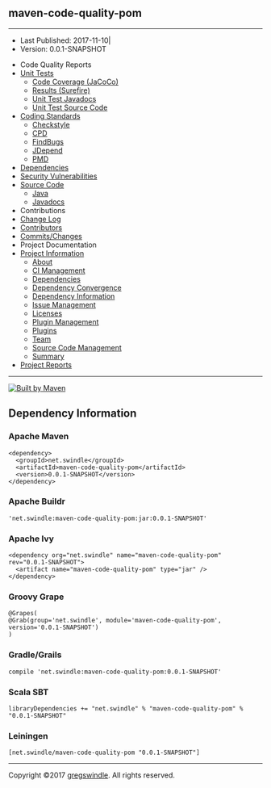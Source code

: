 ## maven-code-quality-pom

-----

  - Last Published: 2017-11-10|
  - Version: 0.0.1-SNAPSHOT

<!-- end list -->

  - Code Quality Reports
  - [Unit Tests](surefire-report.md "Unit Tests")
      - [Code Coverage
        (JaCoCo)](jacoco/index.md "Code Coverage (JaCoCo)")
      - [Results (Surefire)](surefire-report.md "Results (Surefire)")
      - [Unit Test
        Javadocs](testapidocs/index.md "Unit Test Javadocs")
      - [Unit Test Source
        Code](xref-test/index.md "Unit Test Source Code")
  - [Coding Standards](checkstyle.md "Coding Standards")
      - [Checkstyle](checkstyle.md "Checkstyle")
      - [CPD](cpd.md "CPD")
      - [FindBugs](findbugs.md "FindBugs")
      - [JDepend](jdepend-report.md "JDepend")
      - [PMD](pmd.md "PMD")
  - [Dependencies](dependency-updates-report.md "Dependencies")
  - [Security Vulnerabilities](codenarc.md "Security Vulnerabilities")
  - [Source Code](xref/index.md "Source Code")
      - [Java](xref/index.md "Java")
      - [Javadocs](apidocs/index.md "Javadocs")
  - Contributions
  - [Change Log](changelog.md "Change Log")
  - [Contributors](dev-activity.md "Contributors")
  - [Commits/Changes](file-activity.md "Commits/Changes")
  - Project Documentation
  - [Project Information](project-info.md "Project Information")
      - [About](index.md "About")
      - [CI Management](integration.md "CI Management")
      - [Dependencies](dependencies.md "Dependencies")
      - [Dependency
        Convergence](dependency-convergence.md "Dependency Convergence")
      - [Dependency Information](#)
      - [Issue Management](issue-tracking.md "Issue Management")
      - [Licenses](license.md "Licenses")
      - [Plugin Management](plugin-management.md "Plugin Management")
      - [Plugins](plugins.md "Plugins")
      - [Team](team-list.md "Team")
      - [Source Code
        Management](source-repository.md "Source Code Management")
      - [Summary](project-summary.md "Summary")
  - [Project Reports](project-reports.md "Project Reports")

-----

[![Built by
Maven](./images/logos/maven-feather.png)](http://maven.apache.org/ "Built by Maven")

## Dependency Information

### Apache Maven

```    
<dependency>
  <groupId>net.swindle</groupId>
  <artifactId>maven-code-quality-pom</artifactId>
  <version>0.0.1-SNAPSHOT</version>
</dependency>
```

### Apache Buildr

```    
'net.swindle:maven-code-quality-pom:jar:0.0.1-SNAPSHOT'
```

### Apache Ivy

```    
<dependency org="net.swindle" name="maven-code-quality-pom" rev="0.0.1-SNAPSHOT">
  <artifact name="maven-code-quality-pom" type="jar" />
</dependency>
```

### Groovy Grape

```    
@Grapes(
@Grab(group='net.swindle', module='maven-code-quality-pom', version='0.0.1-SNAPSHOT')
)
```

### Gradle/Grails

```    
compile 'net.swindle:maven-code-quality-pom:0.0.1-SNAPSHOT'
```

### Scala SBT

```    
libraryDependencies += "net.swindle" % "maven-code-quality-pom" % "0.0.1-SNAPSHOT"
```

### Leiningen

```    
[net.swindle/maven-code-quality-pom "0.0.1-SNAPSHOT"]
```

-----

Copyright ©2017 [gregswindle](https://github.com/gregswindle). All
rights reserved.
